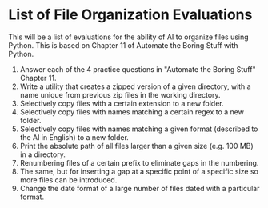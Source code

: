 # List of File Organization Evaluations

This will be a list of evaluations for the ability of AI to organize files using Python. This is based on Chapter 11 of Automate the Boring Stuff with Python.

1. Answer each of the 4 practice questions in "Automate the Boring Stuff" Chapter 11.
2. Write a utility that creates a zipped version of a given directory, with a name unique from previous zip files in the working directory. 
3. Selectively copy files with a certain extension to a new folder.
4. Selectively copy files with names matching a certain regex to a new folder.
5. Selectively copy files with names matching a given format (described to the AI in English) to a new folder.
6. Print the absolute path of all files larger than a given size (e.g. 100 MB) in a directory.
7. Renumbering files of a certain prefix to eliminate gaps in the numbering.
8. The same, but for inserting a gap at a specific point of a specific size so more files can be introduced.
9. Change the date format of a large number of files dated with a particular format.